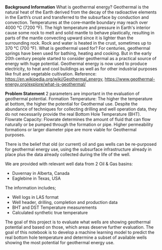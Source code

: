 **Background Information**
What is geothermal energy? Geothermal is the natural heat of the Earth derived from the decay of the radioactive elements in the Earth’s crust and transferred to the subsurface by conduction and convection. 
Temperatures at the core–mantle boundary may reach over 4000 °C (7200 °F). The high temperature and pressure in Earth's interior cause some rock to melt and solid mantle to behave plastically, resulting in parts of the mantle convecting upward since it is lighter than the surrounding rock. Rock and water is heated in the crust, sometimes up to 370 °C (700 °F).
What is geothermal used for? For centuries, geothermal springs have been used for bathing, heating and cooking. But in the early 20th century people started to consider geothermal as a practical source of energy with huge potential. Geothermal energy is now used to produce electricity, to heat and cool buildings as well as for other industrial purposes like fruit and vegetable cultivation. 
Reference: https://en.wikipedia.org/wiki/Geothermal_energy, https://www.geothermal-energy.org/explore/what-is-geothermal/


**Problem Statement**
2 parameters are important in the evaluation of geothermal potential. 
Formation Temperature: The higher the temperature at bottom, the higher the potential for Geothermal use. Despite the abundance of techniques for collecting drilling and well operation data, they do not necessarily provide the real Bottom Hole Temperature (BHT). 
Flowrate Capacity: Flowrate determines the amount of fluid that can flow naturally or be pumped through the formation or pipe. Higher permeability formations or larger diameter pipe are more viable for Geothermal purposes.

There is the belief that old (or current) oil and gas wells can be re-purposed for geothermal energy use, using the subsurface infrastructure already in place plus the data already collected during the life of the well.

We are provided with relevant well data from 2 Oil & Gas basins: 
-	Duvernay in Alberta, Canada
-	Eaglebine in Texas, USA 

The information includes;
-	Well logs in LAS format
-	Well header, drilling, completion and production data
-	BHT and DST Temperature measurements
-	Calculated synthetic true temperature

The goal of this project is to evaluate what wells are showing geothermal potential and based on those, which areas deserve further evaluation.  The goal of this notebook is to develop a machine learning model to predict the real bottom hole temperature and determine a subset of available wells showing the most potential for geothermal energy use.  


